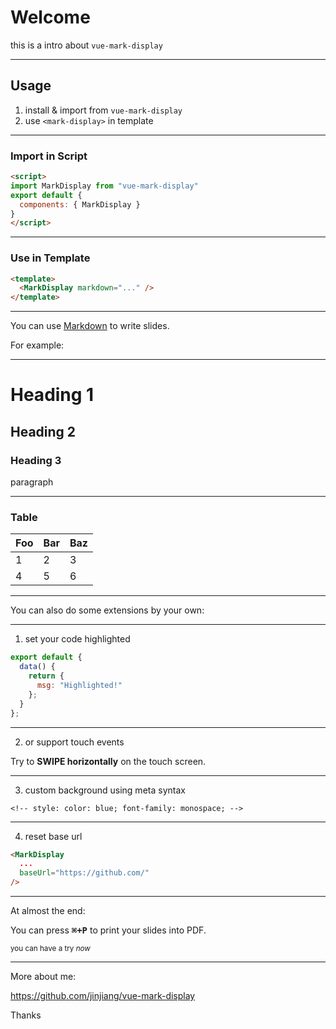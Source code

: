 # Welcome

this is a intro about `vue-mark-display`

---

## Usage

1. install & import from `vue-mark-display`
2. use `<mark-display>` in template

---

### Import in Script

```html
<script>
import MarkDisplay from "vue-mark-display"
export default {
  components: { MarkDisplay }
}
</script>
```

---

### Use in Template

```html
<template>
  <MarkDisplay markdown="..." />
</template>
```

---

You can use [Markdown](https://commonmark.org/help/) to write slides.

For example:

---

# Heading 1

## Heading 2

### Heading 3

paragraph

---

### Table

| Foo | Bar | Baz |
| --- | --- | --- |
| 1   | 2   | 3   |
| 4   | 5   | 6   |

---

You can also do some extensions by your own:

---

1) set your code highlighted

```js
export default {
  data() {
    return {
      msg: "Highlighted!"
    };
  }
};
```

---

2) or support touch events

Try to **SWIPE horizontally** on the touch screen.

---

<!-- style: color: blue; font-family: monospace; -->

3) custom background using meta syntax

`<!-- style: color: blue; font-family: monospace; -->`

---

4) reset base url

```html
<MarkDisplay
  ...
  baseUrl="https://github.com/"
/>
```


---

At almost the end:

You can press **<kbd>⌘+P</kbd>** to print your slides into PDF.

<small>you can have a try _now_</small>

---

More about me:

https://github.com/jinjiang/vue-mark-display

Thanks
